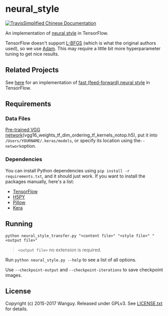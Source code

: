 # neural_style

[![Travis](https://img.shields.io/badge/Language-SC-brightgreen.svg)](https://github.com/Wanguy/neural_style/blob/master/README.sc.md)[Simplified Chinese Documentation](https://github.com/Wanguy/neural_style/blob/master/README.sc.md)

An implementation of [neural style](http://arxiv.org/pdf/1508.06576v2.pdf) in TensorFlow.

TensorFlow doesn't support [L-BFGS](https://en.wikipedia.org/wiki/Limited-memory_BFGS) (which is what the original authors used), so we use [Adam](http://arxiv.org/abs/1412.6980). This may require a little bit more hyperparameter tuning to get nice results.

## Related Projects

See [here](https://github.com/lengstrom/fast-style-transfer) for an implementation of [fast (feed-forward) neural style](https://arxiv.org/pdf/1603.08155v1.pdf) in TensorFlow.

## Requirements

### Data Files

[Pre-trained VGG network](https://github.com/fchollet/deep-learning-models/releases/download/v0.1/vgg16_weights_tf_dim_ordering_tf_kernels_notop.h5)(vgg16_weights_tf_dim_ordering_tf_kernels_notop.h5), put it into `/Users/YOURNAME/.keras/models`, or specify its location using the`--network`option.

### Dependencies

You can install Python dependencies using `pip install -r requirements.txt`, and it should just work. If you want to install the packages manually, here's a list:

- [TensorFlow](https://www.tensorflow.org/versions/master/get_started/os_setup.html#download-and-setup)
- [H5PY](http://www.h5py.org/)
- [Pillow](http://pillow.readthedocs.io/en/3.3.x/installation.html#installation)
- [Kera](https://keras.io/)

## Running

`python neural_style_transfer.py "<content file>" "<style file>" "<output file>"`

> `<output file>` no extension is required.

Run `python neural_style.py --help` to see a list of all options.

Use `--checkpoint-output` and `--checkpoint-iterations` to save checkpoint images.

## License

Copyright (c) 2015-2017 Wanguy. Released under GPLv3. See [LICENSE.txt](https://github.com/Wanguy/neural_style/blob/master/LICENSE) for details.
